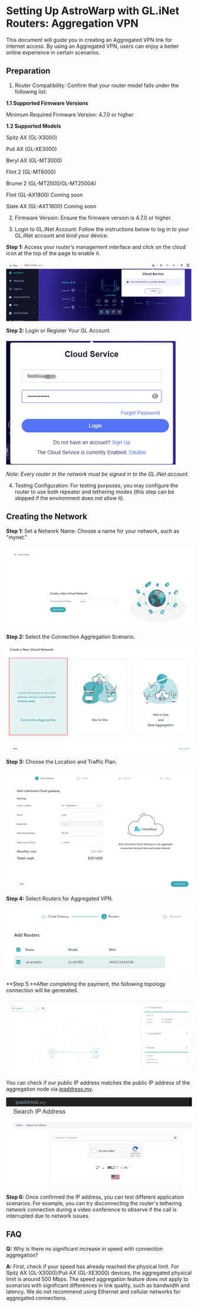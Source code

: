 # Setting Up AstroWarp with GL.iNet Routers: Aggregation VPN

This document will guide you in creating an Aggregated VPN link for internet access. By using an Aggregated VPN, users can enjoy a better online experience in certain scenarios.



## Preparation
1. Router Compatibility: Confirm that your router model falls under the following list: 

  **1.1 Supported Firmware Versions**

  Minimum Required Firmware Version: 4.7.0 or higher

  **1.2 Supported Models**

  Spitz AX (GL-X3000)

  Puli AX (GL-XE3000)

  Beryl AX (GL-MT3000)

  Flint 2 (GL-MT6000)

 Brume 2 (GL-MT2500/GL-MT2500A)

 Flint (GL-AX1800) Coming soon

 Slate AX (GL-AXT1800) Coming soon



2. Firmware Version: Ensure the firmware version is 4.7.0 or higher.

   

3. Login to GL.iNet Account: Follow the instructions below to log in to your GL.iNet account and bind your device.

  **Step 1:** Access your router’s management interface and click on the cloud icon at the top of the page to enable it.

  ![](../images/router_top_cloud_icon.png)

  **Step 2:** Login or Register Your GL Account

![](../images/router_login_cloud.png)

  *Note: Every router in the network must be signed in to the GL.iNet account.*

4. Testing Configuration: For testing purposes, you may configure the router to use both repeater and tethering modes (this step can be skipped if the environment does not allow it).



## **Creating the Network**

**Step 1:** Set a Network Name: Choose a name for your network, such as "mynet."

![](../images/astrowarp_give_name_for_network.png)

**Step 2:** Select the Connection Aggregation Scenario.

![](../images/select_aggregation_scenario.png)

**Step 3:** Choose the Location and Traffic Plan.

![](../images/astrowarp_choose_location_and_traffic_plan.png)

**Step 4:** Select Routers for Aggregated VPN.

![](../images/astrowarp_select_aggregated_routers.png)

**Step 5:**After completing the payment, the following topology connection will be generated.

![](../images/astrowarp_aggregated_inited_topology.png)

You can check if our public IP address matches the public IP address of the aggregation node via [ipaddress.my](https://www.ipaddress.my/).

![](../images/astrowarp_check_ip_address.png)

**Step 6:** Once confirmed the IP address, you can test different application scenarios. For example, you can try disconnecting the router's tethering network connection during a video conference to observe if the call is interrupted due to network issues.

## **FAQ** 

**Q:** Why is there no significant increase in speed with connection aggregation?

**A:** First, check if your speed has already reached the physical limit. For Spitz AX (GL-X3000)/Puli AX (GL-XE3000) devices, the aggregated physical limit is around 500 Mbps. The speed aggregation feature does not apply to scenarios with significant differences in link quality, such as bandwidth and latency. We do not recommend using Ethernet and cellular networks for aggregated connections.



